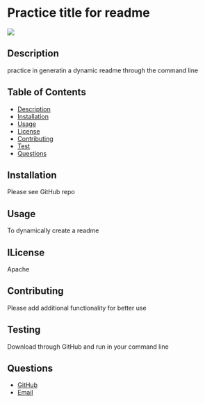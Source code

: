

# Practice title for readme
![](https://img.shields.io/static/v1?label=Apache&message=CodyBonsma&color=blueviolet)

## Description
practice in generatin a dynamic readme through the command line

## Table of Contents
* [Description](#Description)
* [Installation](#Installation)
* [Usage](#Usage)
* [License](#License)
* [Contributing](#Contributing)
* [Test](#Tests)
* [Questions](#Questions)

## Installation
Please see GitHub repo

## Usage
To dynamically create a readme 

## ILicense
Apache

## Contributing
Please add additional functionality for better use

## Testing
Download through GitHub and run in your command line

## Questions
- [GitHub](https://github.com/CodyBonsma)
- [Email](testing@gmail.com)
